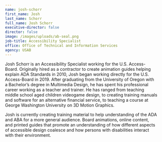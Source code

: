 ```yaml
---
name: josh-schorr
first_name: Josh
last_name: Schorr
full_name: Josh Schorr
executive-director: false
director: false
image: /images/uploads/ab-seal.png
job-title: Accessibility Specialist
office: Office of Technical and Information Services
agency: USAB
---
```

Josh Schorr is an Accessibility Specialist working for the U.S. Access-Board. Originally hired as a contractor to create animation guides helping explain ADA Standards in 2010, Josh began working directly for the U.S. Access-Board in 2019. After graduating from the University of Oregon with a Bachelor’s degree in Multimedia Design, he has spent his professional career working as a teacher and trainer. He has ranged from teaching middle school aged children videogame design, to creating training manuals and software for an alternative financial service, to teaching a course at George Washington University on 3D Motion Graphics.

Josh is currently creating training material to help understanding of the ADA and ABA for a more general audience. Board animations, online content, and printed guides that promote an understanding of how different aspects of accessible design coalesce and how persons with disabilities interact with their environment.
